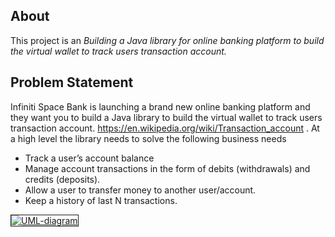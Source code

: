 ## About

This project is an *Building a Java library for online banking platform to build the virtual wallet to track users transaction account.*


## Problem Statement

Infiniti Space Bank is launching a brand new online banking platform and they want you to build a Java library to build the
virtual wallet to track users transaction account. https://en.wikipedia.org/wiki/Transaction_account .
At a high level the library needs to solve the following business needs
* Track a user’s account balance
* Manage account transactions in the form of debits (withdrawals) and credits (deposits).
* Allow a user to transfer money to another user/account.
* Keep a history of last N transactions.



<a href="https://ibb.co/g0iBtp"><img src="https://thumb.ibb.co/g0iBtp/UML-diagram.png" alt="UML-diagram" border="1"></a>
